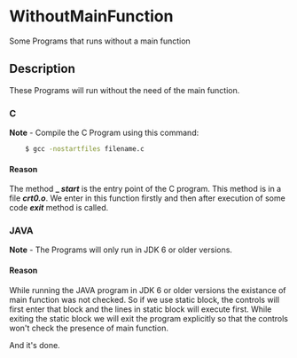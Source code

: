 # WithoutMainFunction
Some Programs that runs without a main function
## Description
These Programs will run without the need of the main function.
### C
  **Note** - Compile the C Program using this command:
  ```bash
      $ gcc -nostartfiles filename.c
  ```
  #### Reason
  The method **_ _start_** is the entry point of the C program. This method is in a file **_crt0.o_**.
  We enter in this function firstly and then after execution of some code **_exit_** method is called.
### JAVA
  **Note** - The Programs will only run in JDK 6 or older versions.
  #### Reason
  While running the JAVA program in JDK 6 or older versions the existance of main function was not checked.
  So if we use static block, the controls will first enter that block and the lines in static block will execute first.
  While exiting the static block we will exit the program explicitly so that the controls won't check the presence of main function.

And it's done.
